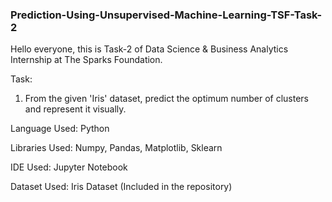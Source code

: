 ### Prediction-Using-Unsupervised-Machine-Learning-TSF-Task-2

Hello everyone, this is Task-2 of Data Science & Business Analytics Internship at The Sparks Foundation.

Task:

1. From the given 'Iris' dataset, predict the optimum number of clusters and represent it visually.

Language Used: Python

Libraries Used: Numpy, Pandas, Matplotlib, Sklearn

IDE Used: Jupyter Notebook

Dataset Used: Iris Dataset (Included in the repository)
